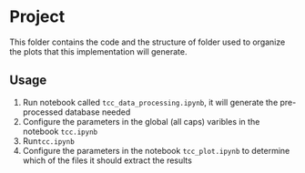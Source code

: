 # Project

This folder contains the code and the structure of folder used to organize the plots that this implementation will generate.

## Usage

1. Run notebook called `tcc_data_processing.ipynb`, it will generate the pre-processed database needed
2. Configure the parameters in the global (all caps) varibles in the notebook `tcc.ipynb`
3. Run`tcc.ipynb`
4. Configure the parameters in the notebook `tcc_plot.ipynb` to determine which of the files it should extract the results